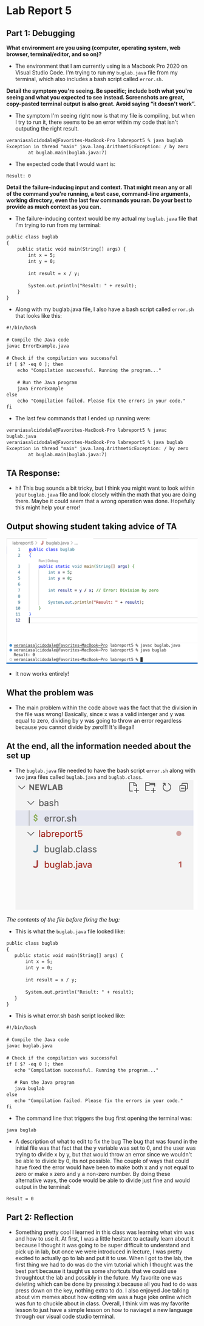 # Lab Report 5
## Part 1: Debugging
**What environment are you using (computer, operating system, web browser, terminal/editor, and so on)?**
* The environment that I am currently using is a Macbook Pro 2020 on Visual Studio Code. I'm trying to run my `buglab.java` file from my terminal, which also includes a bash script called `error.sh`.

**Detail the symptom you're seeing. Be specific; include both what you're seeing and what you expected to see instead. Screenshots are great, copy-pasted terminal output is also great. Avoid saying “it doesn't work”.**
* The symptom I'm seeing right now is that my file is compiling, but when I try to run it, there seems to be an error within my code that isn't outputing the right result.
```
veraniasalcidodale@Favorites-MacBook-Pro labreport5 % java buglab
Exception in thread "main" java.lang.ArithmeticException: / by zero
        at buglab.main(buglab.java:7)
```
* The expected code that I would want is:
```
Result: 0
```

**Detail the failure-inducing input and context. That might mean any or all of the command you're running, a test case, command-line arguments, working directory, even the last few commands you ran. Do your best to provide as much context as you can.**
* The failure-inducing context would be my actual my `buglab.java` file that I'm trying to run from my terminal:
```
public class buglab 
{
    public static void main(String[] args) {
        int x = 5;
        int y = 0;
        
        int result = x / y;
        
        System.out.println("Result: " + result);
    }
}
```
* Along with my buglab.java file, I also have a bash script called `error.sh` that looks like this:
```
#!/bin/bash

# Compile the Java code
javac ErrorExample.java

# Check if the compilation was successful
if [ $? -eq 0 ]; then
    echo "Compilation successful. Running the program..."
    
    # Run the Java program
    java ErrorExample
else
    echo "Compilation failed. Please fix the errors in your code."
fi

```
* The last few commands that I ended up running were:
```
veraniasalcidodale@Favorites-MacBook-Pro labreport5 % javac buglab.java
veraniasalcidodale@Favorites-MacBook-Pro labreport5 % java buglab
Exception in thread "main" java.lang.ArithmeticException: / by zero
        at buglab.main(buglab.java:7)
```
## TA Response:
* hi! This bug sounds a bit tricky, but I think you might want to look within your `buglab.java` file and look closely within     the math that you are doing there. Maybe it could seem that a wrong operation was done.
  Hopefully this might help your error!

## Output showing student taking advice of TA
![Image](one.png)
![Image](two.png)

* It now works entirely!

## What the problem was
* The main problem within the code above was the fact that the division in the file was wrong! Basically, since x was a valid interger and y was equal to zero, dividing by y was going to throw an error regardless because you cannot divide by zero!!!
It's illegal!

## At the end, all the information needed about the set up
* The `buglab.java` file needed to have the bash script `error.sh` along with two java files called `buglab.java` and `buglab.class`.
 ![Image](three.png)
 
 *The contents of the file before fixing the bug:*
 * This is what the `buglab.java` file looked like:
 ```
 public class buglab 
{
    public static void main(String[] args) {
        int x = 5;
        int y = 0;
        
        int result = x / y; 
        
        System.out.println("Result: " + result);
    }
}

 ```
 * This is what error.sh bash script looked like:
 ```
 #!/bin/bash

# Compile the Java code
javac buglab.java

# Check if the compilation was successful
if [ $? -eq 0 ]; then
    echo "Compilation successful. Running the program..."
    
    # Run the Java program
    java buglab
else
    echo "Compilation failed. Please fix the errors in your code."
fi
 ```
 * The command line that triggers the bug first opening the terminal was:
 ```
 java buglab
 ```
 * A description of what to edit to fix the bug
The bug that was found in the initial file was that fact that the y variable was set to 0, and the user was trying to divide x by y, but that would throw an error since we wouldn't be able to divide by 0, its not possible. The couple of ways that could have fixed the error would have been to make both x and y not equal to zero or make x zero and y a non-zero number. By doing these alternative ways, the code would be able to divide just fine and would output in the terminal:
 ```
 Result = 0
 ```

## Part 2: Reflection
* Something pretty cool I learned in this class was learning what vim was and how to use it. At first, I was a little hesitant to actaully learn about it because I thought it was going to be super difficult to understand and pick up in lab, but once we were introduced in lecture, I was pretty excited to actually go to lab and put it to use. When I got to the lab, the first thing we had to do was do the vim tutorial which I thought was the best part because it taught us some shortcuts that we could use throughtout the lab and possibly in the future. My favorite one was deleting which can be done by pressing `X` because all you had to do was press down on the key, nothing extra to do. I also enjoyed Joe talking about vim memes about how exiting vim was a huge joke online which was fun to chuckle about in class. Overall, I think vim was my favorite lesson to just have a simple lesson on how to naviaget a new language through our visual code studio terminal.

